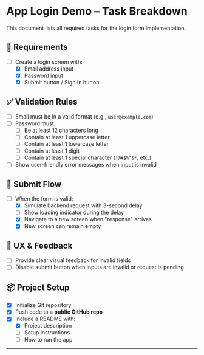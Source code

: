 # App Login Demo – Task Breakdown

This document lists all required tasks for the login form implementation.

## 📝 Requirements

- [ ] Create a login screen with:
  - [x] Email address input
  - [x] Password input
  - [x] Submit button / Sign In button

## ✅ Validation Rules

- [ ] Email must be in a valid format (e.g., `user@example.com`)
- [ ] Password must:
  - [ ] Be at least 12 characters long
  - [ ] Contain at least 1 uppercase letter
  - [ ] Contain at least 1 lowercase letter
  - [ ] Contain at least 1 digit
  - [ ] Contain at least 1 special character (`!@#$%^&*`, etc.)
- [ ] Show user-friendly error messages when input is invalid

## 🔄 Submit Flow

- [ ] When the form is valid:
  - [x] Simulate backend request with 3-second delay
  - [ ] Show loading indicator during the delay
  - [x] Navigate to a new screen when "response" arrives
  - [x] New screen can remain empty

## 🎨 UX & Feedback

- [ ] Provide clear visual feedback for invalid fields
- [ ] Disable submit button when inputs are invalid or request is pending

## 📦 Project Setup

- [x] Initialize Git repository
- [x] Push code to a **public GitHub repo**
- [x] Include a README with:
  - [x] Project description
  - [ ] Setup instructions
  - [ ] How to run the app

---